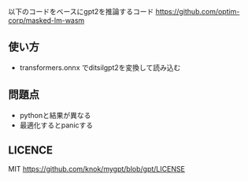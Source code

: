 以下のコードをベースにgpt2を推論するコード
https://github.com/optim-corp/masked-lm-wasm

## 使い方

* transformers.onnx でditsilgpt2を変換して読み込む

## 問題点

* pythonと結果が異なる
* 最適化するとpanicする

## LICENCE

MIT
https://github.com/knok/mygpt/blob/gpt/LICENSE

